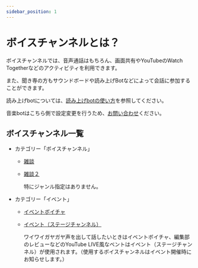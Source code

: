 ```yaml
---
sidebar_position: 1
---
```


# ボイスチャンネルとは？

ボイスチャンネルでは、音声通話はもちろん、画面共有やYouTubeのWatch Togetherなどのアクティビティを利用できます。

また、聞き専の方もサウンドボードや読み上げBotなどによって会話に参加することができます。

読み上げbotについては、[読み上げbotの使い方](https://gizmodo-woods.github.io/docs/tutorial-voice-ch/voicechat-text#%E8%AA%AD%E3%81%BF%E4%B8%8A%E3%81%92bot%E3%81%AE%E4%BD%BF%E3%81%84%E6%96%B9)を参照してください。

音楽botはこちら側で設定変更を行うため、[お問い合わせ](docs/tutorial-inquiry/inquiry-support.md)ください。

## ボイスチャンネル一覧

- カテゴリー「ボイスチャンネル」

    - [雑談](https://discord.com/channels/753903663298117694/753903663726067712)
    
    - [雑談２](https://discord.com/channels/753903663298117694/1096424646213116098)
    
        特にジャンル指定はありません。

- カテゴリー「イベント」

    - [イベントボイチャ](https://discord.com/channels/753903663298117694/1121791333640716471)
    
    - [イベント（ステージチャンネル）](https://discord.com/channels/753903663298117694/1111869306905567293)
    
        ワイワイガヤガヤ声を出して話したいときはイベントボイチャ、編集部のレビューなどのYouTube LIVE風なベントはイベント（ステージチャンネル）が使用されます。（使用するボイスチャンネルはイベント開催時にお知らせします。）
